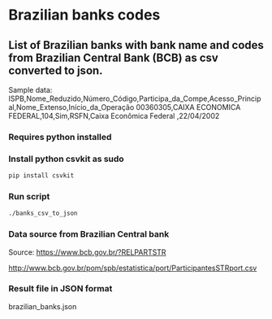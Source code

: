 # Brazilian banks codes

## List of Brazilian banks with bank name and codes from Brazilian Central Bank (BCB) as csv converted to json.

Sample data:
ISPB,Nome_Reduzido,Número_Código,Participa_da_Compe,Acesso_Principal,Nome_Extenso,Início_da_Operação
00360305,CAIXA ECONOMICA FEDERAL,104,Sim,RSFN,Caixa Econômica Federal                                                         ,22/04/2002

### Requires python installed

### Install python csvkit as sudo
```bash
pip install csvkit
```

### Run script
```bash
./banks_csv_to_json 
```

### Data source from Brazilian Central bank
Source:
https://www.bcb.gov.br/?RELPARTSTR

http://www.bcb.gov.br/pom/spb/estatistica/port/ParticipantesSTRport.csv

### Result file in JSON format
brazilian_banks.json
